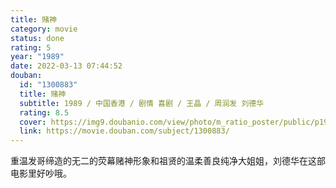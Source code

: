```yaml
---
title: 赌神
category: movie
status: done
rating: 5
year: "1989"
date: 2022-03-13 07:44:52
douban:
  id: "1300883"
  title: 赌神
  subtitle: 1989 / 中国香港 / 剧情 喜剧 / 王晶 / 周润发 刘德华
  rating: 8.5
  cover: https://img9.doubanio.com/view/photo/m_ratio_poster/public/p1986001156.jpg
  link: https://movie.douban.com/subject/1300883/
---
```


重温发哥缔造的无二的荧幕赌神形象和祖贤的温柔善良纯净大姐姐，刘德华在这部电影里好吵哦。